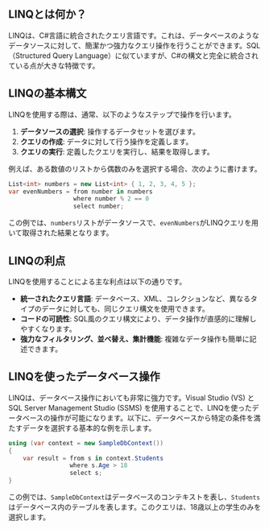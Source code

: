 ## LINQとは何か？
LINQは、C#言語に統合されたクエリ言語です。これは、データベースのようなデータソースに対して、簡潔かつ強力なクエリ操作を行うことができます。SQL（Structured Query Language）に似ていますが、C#の構文と完全に統合されている点が大きな特徴です。

## LINQの基本構文
LINQを使用する際は、通常、以下のようなステップで操作を行います。

1. **データソースの選択**: 操作するデータセットを選びます。
2. **クエリの作成**: データに対して行う操作を定義します。
3. **クエリの実行**: 定義したクエリを実行し、結果を取得します。

例えば、ある数値のリストから偶数のみを選択する場合、次のように書けます。

```csharp
List<int> numbers = new List<int> { 1, 2, 3, 4, 5 };
var evenNumbers = from number in numbers
                  where number % 2 == 0
                  select number;
```

この例では、`numbers`リストがデータソースで、`evenNumbers`がLINQクエリを用いて取得された結果となります。

## LINQの利点
LINQを使用することによる主な利点は以下の通りです。

- **統一されたクエリ言語**: データベース、XML、コレクションなど、異なるタイプのデータに対しても、同じクエリ構文を使用できます。
- **コードの可読性**: SQL風のクエリ構文により、データ操作が直感的に理解しやすくなります。
- **強力なフィルタリング、並べ替え、集計機能**: 複雑なデータ操作も簡単に記述できます。

## LINQを使ったデータベース操作
LINQは、データベース操作においても非常に強力です。Visual Studio (VS) と SQL Server Management Studio (SSMS) を使用することで、LINQを使ったデータベースの操作が可能になります。以下に、データベースから特定の条件を満たすデータを選択する基本的な例を示します。

```csharp
using (var context = new SampleDbContext())
{
    var result = from s in context.Students
                 where s.Age > 18
                 select s;
}
```

この例では、`SampleDbContext`はデータベースのコンテキストを表し、`Students`はデータベース内のテーブルを表します。このクエリは、18歳以上の学生のみを選択します。